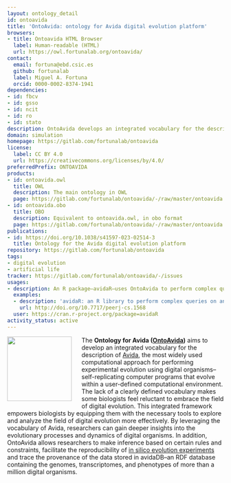 ```yaml
---
layout: ontology_detail
id: ontoavida
title: 'OntoAvida: ontology for Avida digital evolution platform'
browsers:
- title: Ontoavida HTML Browser
  label: Human-readable (HTML)
  url: https://owl.fortunalab.org/ontoavida/
contact:
  email: fortuna@ebd.csic.es
  github: fortunalab
  label: Miguel A. Fortuna
  orcid: 0000-0002-8374-1941
dependencies:
- id: fbcv
- id: gsso
- id: ncit
- id: ro
- id: stato
description: OntoAvida develops an integrated vocabulary for the description of the most widely-used computational approach for studying evolution using digital organisms (i.e., self-replicating computer programs that evolve within a user-defined computational environment).
domain: simulation
homepage: https://gitlab.com/fortunalab/ontoavida
license:
  label: CC BY 4.0
  url: https://creativecommons.org/licenses/by/4.0/
preferredPrefix: ONTOAVIDA
products:
- id: ontoavida.owl
  title: OWL
  description: The main ontology in OWL
  page: https://gitlab.com/fortunalab/ontoavida/-/raw/master/ontoavida.owl
- id: ontoavida.obo
  title: OBO
  description: Equivalent to ontoavida.owl, in obo format
  page: https://gitlab.com/fortunalab/ontoavida/-/raw/master/ontoavida.obo
publications:
- id: https://doi.org/10.1038/s41597-023-02514-3
  title: Ontology for the Avida digital evolution platform
repository: https://gitlab.com/fortunalab/ontoavida
tags:
- digital evolution
- artificial life
tracker: https://gitlab.com/fortunalab/ontoavida/-/issues
usages:
- description: An R package—avidaR—uses OntoAvida to perform complex queries on an RDF database—avidaDB—containing the genomes, transcriptomes, and phenotypes of more than a million digital organisms
  examples:
  - description: 'avidaR: an R library to perform complex queries on an ontology-based database of digital organisms'
    url: http://doi.org/10.7717/peerj-cs.1568
  user: https://cran.r-project.org/package=avidaR
activity_status: active
---
```

<img  src="https://fortunalab.org/images/alife_bacteria.jpg" style="padding-right:20px; padding-bottom:10px;" height="150px" align="left"/>The **Ontology for Avida ([OntoAvida](https://owl.fortunalab.org/ontoavida/))** aims to develop an integrated vocabulary for the description of [Avida](https://github.com/devosoft/avida), the most widely used computational approach for performing experimental evolution using digital organisms–self-replicating computer programs that evolve within a user-defined computational environment. The lack of a clearly defined vocabulary makes some biologists feel reluctant to embrace the field of digital evolution. This integrated framework empowers biologists by equipping them with the necessary tools to explore and analyze the field of digital evolution more effectively. By leveraging the vocabulary of Avida, researchers can gain deeper insights into the evolutionary processes and dynamics of digital organisms. In addition, OntoAvida allows researchers to make inference based on certain rules and constraints, facilitate the reproducibility of [in silico evolution experiments](https://gitlab.com/fortunalab/ontoavida#references) and trace the provenance of the data stored in avidaDB–an RDF database containing the genomes, transcriptomes, and phenotypes of more than a million digital organisms.
